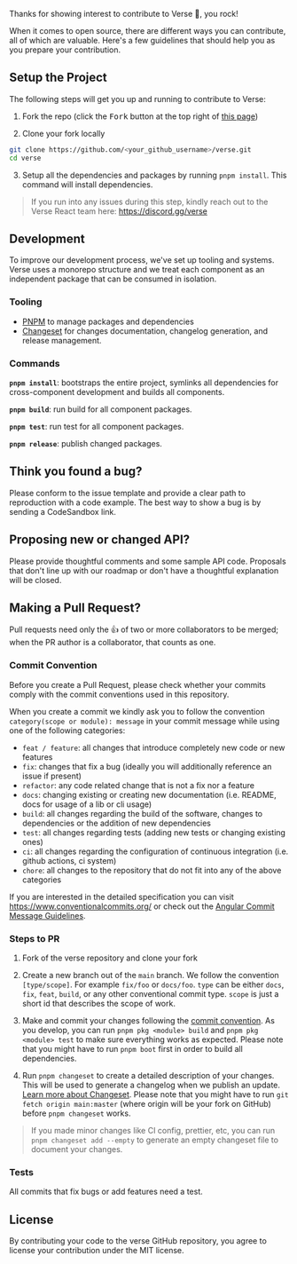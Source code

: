 Thanks for showing interest to contribute to Verse 💖, you rock!

When it comes to open source, there are different ways you can contribute, all
of which are valuable. Here's a few guidelines that should help you as you
prepare your contribution.

## Setup the Project

The following steps will get you up and running to contribute to Verse:

1. Fork the repo (click the <kbd>Fork</kbd> button at the top right of
   [this page](https://github.com/verse/verse))

2. Clone your fork locally

```sh
git clone https://github.com/<your_github_username>/verse.git
cd verse
```

3. Setup all the dependencies and packages by running `pnpm install`. This
   command will install dependencies.

> If you run into any issues during this step, kindly reach out to the Verse
> React team here: https://discord.gg/verse

## Development

To improve our development process, we've set up tooling and systems. Verse
uses a monorepo structure and we treat each component as an independent package
that can be consumed in isolation.

### Tooling

- [PNPM](https://pnpm.io/) to manage packages and dependencies
- [Changeset](https://github.com/atlassian/changesets) for changes
  documentation, changelog generation, and release management.

### Commands

**`pnpm install`**: bootstraps the entire project, symlinks all dependencies for
cross-component development and builds all components.

**`pnpm build`**: run build for all component packages.

**`pnpm test`**: run test for all component packages.

**`pnpm release`**: publish changed packages.

## Think you found a bug?

Please conform to the issue template and provide a clear path to reproduction
with a code example. The best way to show a bug is by sending a CodeSandbox
link.

## Proposing new or changed API?

Please provide thoughtful comments and some sample API code. Proposals that
don't line up with our roadmap or don't have a thoughtful explanation will be
closed.

## Making a Pull Request?

Pull requests need only the :+1: of two or more collaborators to be merged; when
the PR author is a collaborator, that counts as one.

### Commit Convention

Before you create a Pull Request, please check whether your commits comply with
the commit conventions used in this repository.

When you create a commit we kindly ask you to follow the convention
`category(scope or module): message` in your commit message while using one of
the following categories:

- `feat / feature`: all changes that introduce completely new code or new
  features
- `fix`: changes that fix a bug (ideally you will additionally reference an
  issue if present)
- `refactor`: any code related change that is not a fix nor a feature
- `docs`: changing existing or creating new documentation (i.e. README, docs for
  usage of a lib or cli usage)
- `build`: all changes regarding the build of the software, changes to
  dependencies or the addition of new dependencies
- `test`: all changes regarding tests (adding new tests or changing existing
  ones)
- `ci`: all changes regarding the configuration of continuous integration (i.e.
  github actions, ci system)
- `chore`: all changes to the repository that do not fit into any of the above
  categories

If you are interested in the detailed specification you can visit
https://www.conventionalcommits.org/ or check out the
[Angular Commit Message Guidelines](https://github.com/angular/angular/blob/22b96b9/CONTRIBUTING.md#-commit-message-guidelines).

### Steps to PR

1. Fork of the verse repository and clone your fork

2. Create a new branch out of the `main` branch. We follow the convention
   `[type/scope]`. For example `fix/foo` or `docs/foo`. `type`
   can be either `docs`, `fix`, `feat`, `build`, or any other conventional
   commit type. `scope` is just a short id that describes the scope of work.

3. Make and commit your changes following the
   [commit convention](https://github.com/verse/verse/blob/main/CONTRIBUTING.md#commit-convention).
   As you develop, you can run `pnpm pkg <module> build` and
   `pnpm pkg <module> test` to make sure everything works as expected. Please
   note that you might have to run `pnpm boot` first in order to build all
   dependencies.

4. Run `pnpm changeset` to create a detailed description of your changes. This
   will be used to generate a changelog when we publish an update.
   [Learn more about Changeset](https://github.com/atlassian/changesets/tree/master/packages/cli).
   Please note that you might have to run `git fetch origin main:master` (where
   origin will be your fork on GitHub) before `pnpm changeset` works.

> If you made minor changes like CI config, prettier, etc, you can run
> `pnpm changeset add --empty` to generate an empty changeset file to document
> your changes.

### Tests

All commits that fix bugs or add features need a test.

## License

By contributing your code to the verse GitHub repository, you agree to
license your contribution under the MIT license.
